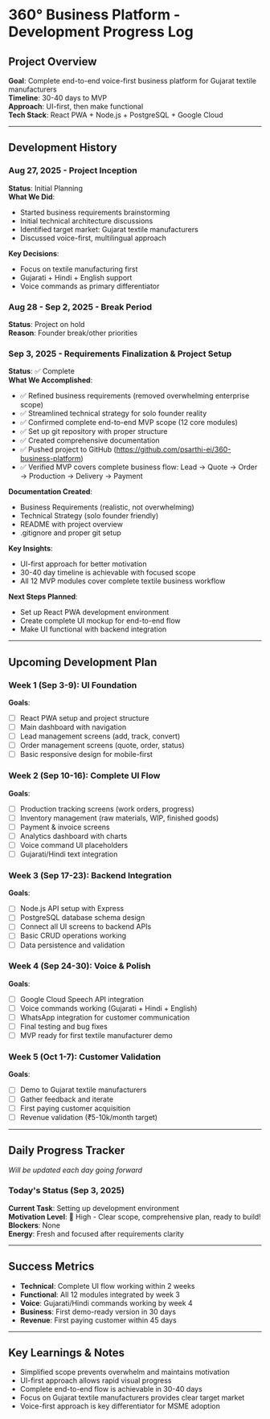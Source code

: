 # 360° Business Platform - Development Progress Log

## Project Overview
**Goal**: Complete end-to-end voice-first business platform for Gujarat textile manufacturers  
**Timeline**: 30-40 days to MVP  
**Approach**: UI-first, then make functional  
**Tech Stack**: React PWA + Node.js + PostgreSQL + Google Cloud

---

## Development History

### Aug 27, 2025 - Project Inception
**Status**: Initial Planning  
**What We Did**:
- Started business requirements brainstorming
- Initial technical architecture discussions
- Identified target market: Gujarat textile manufacturers
- Discussed voice-first, multilingual approach

**Key Decisions**:
- Focus on textile manufacturing first
- Gujarati + Hindi + English support
- Voice commands as primary differentiator

### Aug 28 - Sep 2, 2025 - Break Period
**Status**: Project on hold  
**Reason**: Founder break/other priorities

### Sep 3, 2025 - Requirements Finalization & Project Setup
**Status**: ✅ Complete  
**What We Accomplished**:
- ✅ Refined business requirements (removed overwhelming enterprise scope)
- ✅ Streamlined technical strategy for solo founder reality
- ✅ Confirmed complete end-to-end MVP scope (12 core modules)
- ✅ Set up git repository with proper structure
- ✅ Created comprehensive documentation
- ✅ Pushed project to GitHub (https://github.com/psarthi-ei/360-business-platform)
- ✅ Verified MVP covers complete business flow: Lead → Quote → Order → Production → Delivery → Payment

**Documentation Created**:
- Business Requirements (realistic, not overwhelming)
- Technical Strategy (solo founder friendly)
- README with project overview
- .gitignore and proper git setup

**Key Insights**:
- UI-first approach for better motivation
- 30-40 day timeline is achievable with focused scope
- All 12 MVP modules cover complete textile business workflow

**Next Steps Planned**:
- Set up React PWA development environment
- Create complete UI mockup for end-to-end flow
- Make UI functional with backend integration

---

## Upcoming Development Plan

### Week 1 (Sep 3-9): UI Foundation
**Goals**:
- [ ] React PWA setup and project structure
- [ ] Main dashboard with navigation
- [ ] Lead management screens (add, track, convert)
- [ ] Order management screens (quote, order, status)
- [ ] Basic responsive design for mobile-first

### Week 2 (Sep 10-16): Complete UI Flow
**Goals**:
- [ ] Production tracking screens (work orders, progress)
- [ ] Inventory management (raw materials, WIP, finished goods)
- [ ] Payment & invoice screens
- [ ] Analytics dashboard with charts
- [ ] Voice command UI placeholders
- [ ] Gujarati/Hindi text integration

### Week 3 (Sep 17-23): Backend Integration
**Goals**:
- [ ] Node.js API setup with Express
- [ ] PostgreSQL database schema design
- [ ] Connect all UI screens to backend APIs
- [ ] Basic CRUD operations working
- [ ] Data persistence and validation

### Week 4 (Sep 24-30): Voice & Polish
**Goals**:
- [ ] Google Cloud Speech API integration
- [ ] Voice commands working (Gujarati + Hindi + English)
- [ ] WhatsApp integration for customer communication
- [ ] Final testing and bug fixes
- [ ] MVP ready for first textile manufacturer demo

### Week 5 (Oct 1-7): Customer Validation
**Goals**:
- [ ] Demo to Gujarat textile manufacturers
- [ ] Gather feedback and iterate
- [ ] First paying customer acquisition
- [ ] Revenue validation (₹5-10k/month target)

---

## Daily Progress Tracker
*Will be updated each day going forward*

### Today's Status (Sep 3, 2025)
**Current Task**: Setting up development environment  
**Motivation Level**: 🚀 High - Clear scope, comprehensive plan, ready to build!  
**Blockers**: None  
**Energy**: Fresh and focused after requirements clarity

---

## Success Metrics
- **Technical**: Complete UI flow working within 2 weeks
- **Functional**: All 12 modules integrated by week 3  
- **Voice**: Gujarati/Hindi commands working by week 4
- **Business**: First demo-ready version in 30 days
- **Revenue**: First paying customer within 45 days

---

## Key Learnings & Notes
- Simplified scope prevents overwhelm and maintains motivation
- UI-first approach allows rapid visual progress
- Complete end-to-end flow is achievable in 30-40 days
- Focus on Gujarat textile manufacturers provides clear target market
- Voice-first approach is key differentiator for MSME adoption